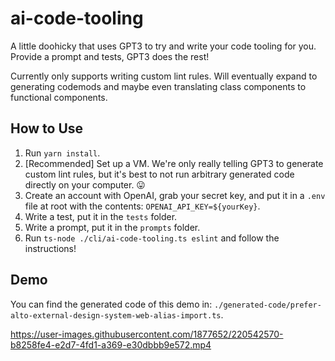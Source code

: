 # ai-code-tooling
A little doohicky that uses GPT3 to try and write your code tooling for you. Provide a prompt and tests, GPT3 does the rest!

Currently only supports writing custom lint rules. Will eventually expand to generating codemods and maybe even translating class components to functional components.

## How to Use
1. Run `yarn install`.
2. [Recommended] Set up a VM. We're only really telling GPT3 to generate custom lint rules, but it's best to not run arbitrary generated code directly on your computer. 😛
3. Create an account with OpenAI, grab your secret key, and put it in a `.env` file at root with the contents: `OPENAI_API_KEY=${yourKey}`.
3. Write a test, put it in the `tests` folder.
4. Write a prompt, put it in the `prompts` folder.
5. Run `ts-node ./cli/ai-code-tooling.ts eslint` and follow the instructions!

## Demo
You can find the generated code of this demo in: `./generated-code/prefer-alto-external-design-system-web-alias-import.ts`.

https://user-images.githubusercontent.com/1877652/220542570-b8258fe4-e2d7-4fd1-a369-e30dbbb9e572.mp4

